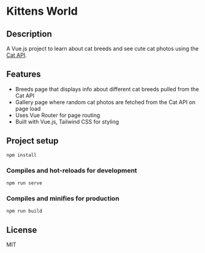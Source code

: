 # Kittens World

## Description

A Vue.js project to learn about cat breeds and see cute cat photos using the [Cat API](https://thecatapi.com/).

## Features

- Breeds page that displays info about different cat breeds pulled from the Cat API
- Gallery page where random cat photos are fetched from the Cat API on page load
- Uses Vue Router for page routing
- Built with Vue.js, Tailwind CSS for styling


## Project setup
```
npm install
```

### Compiles and hot-reloads for development
```
npm run serve
```

### Compiles and minifies for production
```
npm run build
```

## License

MIT
